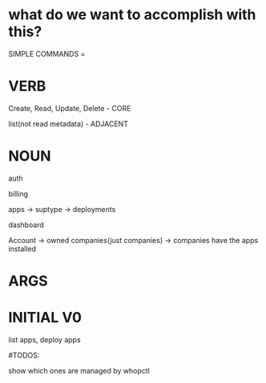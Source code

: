 # what do we want to accomplish with this?

SIMPLE COMMANDS = <VERB> <NOUN> <ARGS>



# VERB

Create, Read, Update, Delete - CORE

list(not read metadata) - ADJACENT


# NOUN

auth

billing

apps -> suptype -> deployments

dashboard

Account -> owned companies(just companies) -> companies have the apps installed



# ARGS




# INITIAL V0
list apps, deploy apps


#TODOS: 

show which ones are managed by whopctl